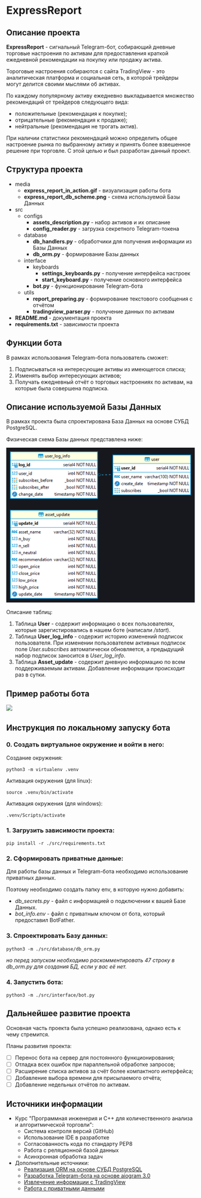 # ExpressReport

## Описание проекта
**ExpressReport** - сигнальный Telegram-бот, собирающий дневные торговые настроения
по активам для предоставления краткой ежедневной рекомендации на покупку или продажу актива.

Тороговые настроения собираются с сайта TradingView - это аналитическая платформа и
социальная сеть, в которой трейдеры могут делится своими мыслями об активах.

По каждому популярному активу ежедневно выкладывается множество рекомендаций от трейдеров следующего вида:​
- положительные (рекомендация к покупке);
- отрицательные (рекомендация к продаже);
- нейтральные (рекомендация не трогать актив).

При наличии статистики рекомендаций можно определить общее настроение рынка по выбранному активу и принять более взвешенное решение при торговле.
С этой целью и был разработан данный проект.​

## Структура проекта

- media
  - **express_report_in_action.gif** - визуализация работы бота
  - **express_report_db_scheme.png** - схема используемой Базы Данных
- src
  - configs
    - **assets_description.py** - набор активов и их описание
    - **config_reader.py** - загрузка секретного Telegram-токена
  - database
    - **db_handlers.py** - обработчики для получения информации из Базы Данных 
    - **db_orm.py** - формирование Базы данных
  - interface
    - keyboards
      - **settings_keyboards.py** - получение интерфейса настроек
      - **start_keyboard.py** - получение основного интерфейса
    - **bot.py** - функционирование Telegram-бота
  - utils
    - **report_preparing.py** - формирование текстового сообщения с отчётом
    - **tradingview_parser.py** - получение данных по активам
- **README.md** - документация проекта
- **requirements.txt** - зависимости проекта

## Функции бота
В рамках использования Telegram-бота пользователь сможет:
1. Подписываться на интересующие активы из имеющегося списка;
2. Изменять выбор интересующих активов;
3. Получать ежедневный отчёт о торговых настроениях по активам, на которые была совершена подписка.
   
## Описание используемой Базы Данных
В рамках проекта была спроектирована База Данных на основе СУБД PostgreSQL.

Физическая схема Базы данных представлена ниже:

![](./media/express_report_db_scheme.png)

Описание таблиц:
1. Таблица **User** - содержит информацию о всех пользователях, которые зарегистировались в нашем боте (написали _/start_).
2. Таблица **User_log_info** - содержит историю изменений подписок пользователя. При изменении пользователем активных подписок поле _User.subscribes_ автоматически обновляется, а предыдущий набор подписок заносится в _User_log_info_.
3. Таблица **Asset_update** - содержит дневную информацию по всем поддерживаемым активам. Добавление информации происходит раз в сутки. 

## Пример работы бота

![](./media/express_report_in_action.gif)


## Инструкция по локальному запуску бота


### 0. Создать виртуальное окружение и войти в него:

Создание окружения:
```
python3 -m virtualenv .venv
```
Активация окружения (для linux):
```
source .venv/bin/activate
```
Активация окружения (для windows):
```
.venv/Scripts/activate
```
### 1. Загрузить зависимости проекта:
```
pip install -r ./src/requirements.txt 
```


### 2. Сформировать приватные данные:

Для работы базы данных и Telegram-бота необходимо использование приватных данных.

Поэтому необходимо создать папку env, в которую нужно добавить:
-  _db_secrets.py_ - файл с информацией о подключении к вашей Базе Данных.
-  _bot_info.env_ - файл с приватным ключом от бота, который предоставил BotFather.

### 3. Спроектировать Базу данных:
```
python3 -m ./src/database/db_orm.py
```
_но перед запуском необходимо раскомментировать 47 строку в db_orm.py для создания БД, если у вас её нет._

### 4. Запустить бота:
```
python3 -m ./src/interface/bot.py
```

## Дальнейшее развитие проекта

Основная часть проекта была успешно реализована, однако есть к чему стремится.

Планы развития проекта:
- [ ] Перенос бота на сервер для постоянного функционирования;
- [ ] Отладка всех ошибок при параллельной обработке запросов;
- [ ] Расширение списка активов за счёт более компактного интерфейса;
- [ ] Добавление выбора времени для присылаемого отчёта;
- [ ] Добавление недельных отчётов по активам.

## Источники информации

- Курс "Программная инженерия и C++ для количественного анализа и алгоритмической торговли":
  -  Система контроля версий (GitHub)
  -  Использование IDE в разработке
  -  Согласованность кода по стандарту PEP8
  -  Работа с реляционной базой данных
  -  Асинхронная обработка задач
- Дополнительные источники:
  -  [Реализация ORM на основе СУБД PostgreSQL](https://docs.sqlalchemy.org/en/20/orm/)
  -  [Разработка Telegram-бота на основе aiogram 3.0](https://docs.aiogram.dev/en/latest/)
  -  [Извлечение информации с TradingView](https://python-tradingview-ta.readthedocs.io/en/latest/)
  -  [Работа с приватными данными](https://habr.com/ru/articles/472674/)
